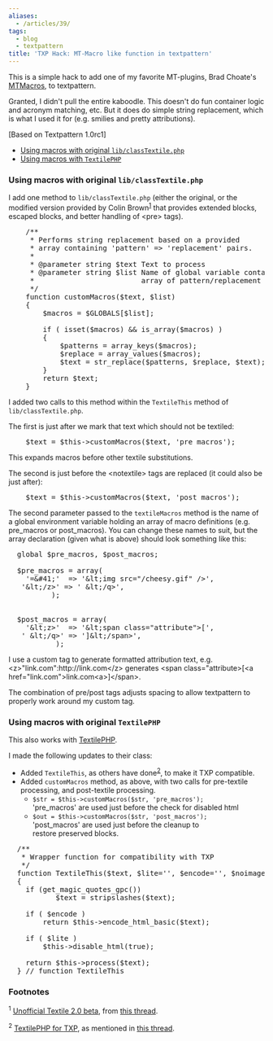 ```yaml
---
aliases:
  - /articles/39/
tags:
  - blog
  - textpattern
title: 'TXP Hack: MT-Macro like function in textpattern'
---
```

<p>This is a simple hack to add one of my favorite MT-plugins, Brad Choate's <a href="http://www.bradchoate.com/weblog/2002/08/12/mtmacro"><span class="caps">MTM</span>acros</a>, to textpattern.</p>

<p>Granted, I didn't pull the entire kaboodle. This doesn't do fun container logic and acronym matching, etc. But it does do simple string replacement, which is what I used it for (e.g. smilies and pretty attributions).</p>

<!--more-->
<p><span class="attribute">[Based on Textpattern 1.0rc1]</span></p>

<ul>
<li><a href="#classTextile">Using macros with original <code>lib/classTextile.php</code></a></li>
<li><a href="#textilePHP">Using macros with <code>TextilePHP</code></a></li>
</ul>

<h3><a name="classTextile"></a> Using macros with original <code>lib/classTextile.php</code></h3>

<p>I add one method to <code>lib/classTextile.php</code> (either the original, or the modified version provided by Colin Brown<sup class="footnote"><a href="#fn1">1</a></sup> that provides extended blocks, escaped blocks, and better handling of &lt;pre&gt; tags).</p>

<pre>
    /**
     * Performs string replacement based on a provided
     * array containing 'pattern' =&gt; 'replacement' pairs.
     *
     * @parameter string $text Text to process
     * @parameter string $list Name of global variable containing
     *                         array of pattern/replacement pairs.
     */
    function customMacros($text, $list)
    {
        $macros = $GLOBALS[$list];

        if ( isset($macros) &amp;&amp; is_array($macros) )
        {
            $patterns = array_keys($macros);
            $replace = array_values($macros);
            $text = str_replace($patterns, $replace, $text);
        }
        return $text;
    }
</pre>

<p>I added two calls to this method within the <code>TextileThis</code> method of <code>lib/classTextile.php</code>.</p>

<p>The first is just after we mark that text which should not be textiled:</p>

<pre>
    $text = $this-&gt;customMacros($text, 'pre_macros');
</pre>


<p>This expands macros before other textile substitutions.</p>

<p>The second is just before the &lt;notextile&gt; tags are replaced (it could also be just after):</p>


<pre>
    $text = $this-&gt;customMacros($text, 'post_macros');
</pre>



<p>The second parameter passed to the <code>textileMacros</code> method is the name of a global environment variable holding an array of macro definitions (e.g. pre_macros or post_macros). You can change these names to suit, but the array declaration (given what is above) should look something like this:</p>



<pre>
  global $pre_macros, $post_macros;

  $pre_macros = array(
    '=&amp;#41;'  =&gt; '&amp;lt;img src=&quot;/cheesy.gif&quot; /&gt;',
   '&amp;lt;/z&gt;' =&gt; ' &amp;lt;/q&gt;',
          );


  $post_macros = array(
    '&amp;lt;z&gt;'  =&gt; '&amp;lt;span class=&quot;attribute&quot;&gt;[',
   ' &amp;lt;/q&gt;' =&gt; ']&amp;lt;/span&gt;',
           );
</pre>



<p>I use a custom tag to generate formatted attribution text, e.g. &lt;z>"link.com":http://link.com&lt;/z> generates &lt;span class="attribute>[&lt;a href="link.com">link.com&lt;a>]&lt;/span>.</p>

<p>The combination of pre/post tags adjusts spacing to allow textpattern to properly work around my custom tag.</p>


<h3><a name="textilePHP"></a> Using macros with original <code>TextilePHP</code></h3>

<p>This also works with <a href="http://jimandlissa.com/project/textilephp">TextilePHP</a>.</p>

<p>I made the following updates to their class:</p>


<ul>
<li>Added <code>TextileThis</code>, as others have done<sup class="footnote"><a href="#fn2">2</a></sup>, to make it <span class="caps">TXP </span>compatible.</li>
<li>Added <code>customMacros</code> method, as above, with two calls for pre-textile processing, and post-textile processing.
<ul>
<li><code>$str = $this-&gt;customMacros($str, 'pre_macros');</code><br />
'pre_macros' are used just before the check for disabled html</li>
<li><code>$out = $this-&gt;customMacros($str, 'post_macros');</code><br />
'post_macros' are used just before the cleanup to<br />
restore preserved blocks.</li>
</ul>
</li>
</ul>





<pre>
  /**
   * Wrapper function for compatibility with TXP
   */
  function TextileThis($text, $lite='', $encode='', $noimage='', $strict='')
  {
    if (get_magic_quotes_gpc())
           $text = stripslashes($text);

    if ( $encode )
        return $this-&gt;encode_html_basic($text);

    if ( $lite )
        $this-&gt;disable_html(true);

    return $this-&gt;process($text);
  } // function TextileThis
</pre>



<h3>Footnotes</h3>

<p class="footnote" id="fn1"><sup>1</sup> <a href="http://www.solarorange.com/projects/textile/">Unofficial Textile 2.0 beta</a>, from <a href="http://forum.textpattern.com/viewtopic.php?id=2285">this thread</a>.</p>

<p class="footnote" id="fn2"><sup>2</sup> <a href="http://greenrift.textdrive.com/projects/9/textilephp-for-txp">TextilePHP for <span class="caps">TXP</span></a>, as mentioned in <a href="http://forum.textpattern.com/viewtopic.php?id=2059">this thread</a>.</p>
